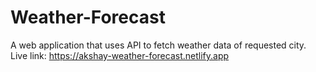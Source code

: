 # Weather-Forecast
A web application that uses API to fetch weather data of requested city.
Live link: https://akshay-weather-forecast.netlify.app
